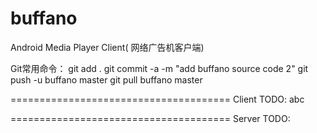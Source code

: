 buffano
=======

Android Media Player Client( 网络广告机客户端)

Git常用命令：
git add .
git commit -a -m "add buffano source code 2"
git push -u buffano master
git pull buffano master

======================================
Client TODO:
abc

======================================
Server TODO:
